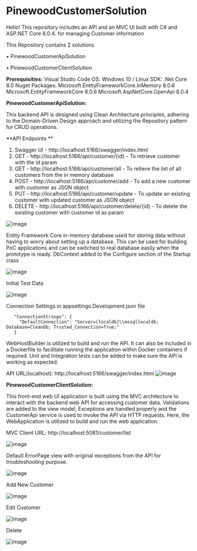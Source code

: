 # PinewoodCustomerSolution
 
Hello! This repository includes an API and an MVC UI built with C# and ASP.NET Core 8.0.4. for managing Customer information 

This Repository contains 2 solutions
 
 
 •	PinewoodCustomerApiSolution 
 
 
 •	PinewoodCustomerClientSolution




**Prerequisities:**
Visual Studio Code
OS: Windows 10 / Linux
SDK: .Net Core 8.0
Nuget Packages:
 Microsoft.EntityFrameworkCore.InMemory 8.0.6
 Microsoft.EntityFrameworkCore 8.0.6
 Microsoft.AspNetCore.OpenApi 8.0.4




**PinewoodCustomerApiSolution:**



This backend API is designed using Clean Architecture principles, adhering to the Domain-Driven Design approach and utilizing the Repository pattern for CRUD operations.




**API Endpoints **
1. Swagger UI - http://localhost:5166/swagger/index.html
2. GET - http://localhost:5166/api/customer/{id} - To retrieve customer with the id param
3. GET - http://localhost:5166/api/customer/all - To retieve the list of all customers from the in memory database
4. POST - http://localhost:5166/api/customer/add - To add a new customer with customer as JSON object
5. PUT - http://localhost:5166/api/customer/update - To update an existing customer with updated customer as JSON object
6. DELETE - http://localhost:5166/api/customer/delete/{id} - To delete the existing customer with customer id as param



 ![image](https://github.com/ksenthilraajaa/PinewoodCustomerSolution/assets/54350680/2afe63aa-1422-4769-b547-eb846295ab8a)

Entity Framework Core in-memory database used for storing data without having to worry about setting up a database. This can be used for building PoC applications and can be switched to real database easily when the prototype is ready. 
DbContext added to the Configure section of the Startup class

 
 ![image](https://github.com/ksenthilraajaa/PinewoodCustomerSolution/assets/54350680/ab3335d4-e624-4bc6-9b1e-19945fa95d60)



Initial Test Data

 ![image](https://github.com/ksenthilraajaa/PinewoodCustomerSolution/assets/54350680/3caa7a72-1776-4fd3-a7a9-fe92b33d1950)

Connection Settings in appsettings.Development.json file 

       "ConnectionStrings": {
         "DefaultConnection": "Server=(localdb)\\mssqllocaldb; Database=CleanDb; Trusted_Connection=True;"
       }



WebHostBuilder is utilized to build and run the API. It can also be included in a Dockerfile to facilitate running the application within Docker containers if required. Unit and Integration tests can be added to make sure the API is working as expected. 

API URL(localhost): http://localhost:5166/swagger/index.html 
 ![image](https://github.com/ksenthilraajaa/PinewoodCustomerSolution/assets/54350680/49a8f7c2-2b3a-494f-8919-bafe90b05536)


**PinewoodCustomerClientSolution:**



This front-end web UI application is built using the MVC architecture to interact with the backend web API for accessing customer data. Validations are added to the view model, Exceptions are handled properly and the CustomerApi service is used to invoke the API via HTTP requests.
Here, the WebApplication is utilized to build and run the web application. 


MVC Client URL: http://localhost:5081/customer/list  

 ![image](https://github.com/ksenthilraajaa/PinewoodCustomerSolution/assets/54350680/ae450ed1-4fd6-4e50-8a9f-f12841422fc5)


Default ErrorPage view with original exceptions from the API for troubleshooting purpose.

 ![image](https://github.com/ksenthilraajaa/PinewoodCustomerSolution/assets/54350680/3bb02526-ec19-46af-8d49-0a35c7ecdc09)


Add New Customer

 ![image](https://github.com/ksenthilraajaa/PinewoodCustomerSolution/assets/54350680/7a3d27c6-5caf-470f-8c36-10cef9b039a9)


Edit Customer
 
 ![image](https://github.com/ksenthilraajaa/PinewoodCustomerSolution/assets/54350680/a375f9da-0279-4e4e-9357-648930f7aca1)


Delete 

![image](https://github.com/ksenthilraajaa/PinewoodCustomerSolution/assets/54350680/60301816-9ca4-41e6-8c23-bca826134ae0)

 
